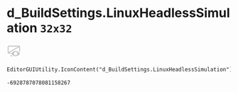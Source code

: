 # d_BuildSettings.LinuxHeadlessSimulation `32x32`
<img src="/img/d_BuildSettings.LinuxHeadlessSimulation.png" width=32 height=32>

``` CSharp
EditorGUIUtility.IconContent("d_BuildSettings.LinuxHeadlessSimulation")
```
```
-6928787078081158267
```
